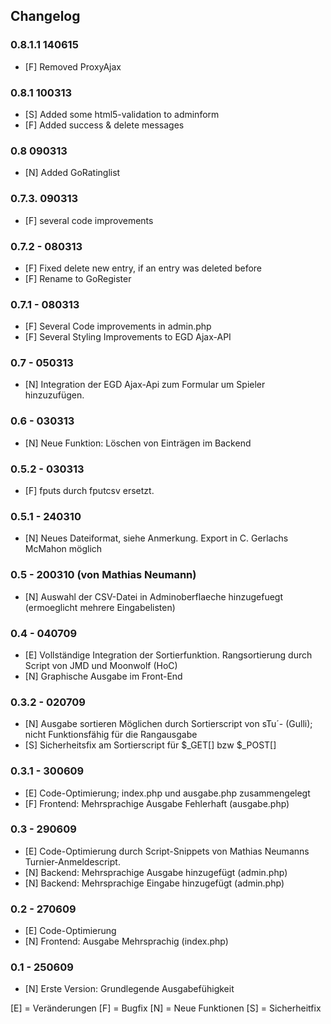 Changelog
---------
### 0.8.1.1 140615
- [F] Removed ProxyAjax 

### 0.8.1 100313
- [S] Added some html5-validation to adminform
- [F] Added success & delete messages

### 0.8 090313
- [N] Added GoRatinglist

### 0.7.3. 090313
- [F] several code improvements

### 0.7.2 - 080313
- [F] Fixed delete new entry, if an entry was deleted before
- [F] Rename to GoRegister

### 0.7.1 - 080313
- [F] Several Code improvements in admin.php
- [F] Several Styling Improvements to EGD Ajax-API

### 0.7 - 050313
- [N] Integration der EGD Ajax-Api zum Formular um Spieler hinzuzufügen.

### 0.6 - 030313
- [N] Neue Funktion: Löschen von Einträgen im Backend

### 0.5.2 - 030313
- [F] fputs durch fputcsv ersetzt.

### 0.5.1 - 240310
- [N] Neues Dateiformat, siehe Anmerkung. Export in C. Gerlachs McMahon möglich

### 0.5 - 200310 (von Mathias Neumann)
- [N] Auswahl der CSV-Datei in Adminoberflaeche hinzugefuegt (ermoeglicht mehrere Eingabelisten)

### 0.4 - 040709
- [E] Vollständige Integration der Sortierfunktion. Rangsortierung durch Script von JMD und Moonwolf (HoC)
- [N] Graphische Ausgabe im Front-End

### 0.3.2 - 020709
- [N] Ausgabe sortieren Möglichen durch Sortierscript von sTu´- (Gulli); nicht Funktionsfähig für die Rangausgabe
- [S] Sicherheitsfix am Sortierscript für $_GET[] bzw $_POST[]

### 0.3.1 - 300609
- [E] Code-Optimierung; index.php und ausgabe.php zusammengelegt
- [F] Frontend: Mehrsprachige Ausgabe Fehlerhaft (ausgabe.php)
    
### 0.3 - 290609
- [E] Code-Optimierung durch Script-Snippets von Mathias Neumanns Turnier-Anmeldescript.
- [N] Backend: Mehrsprachige Ausgabe hinzugefügt (admin.php)
- [N] Backend: Mehrsprachige Eingabe hinzugefügt (admin.php)    
        
### 0.2 - 270609
- [E] Code-Optimierung
- [N] Frontend: Ausgabe Mehrsprachig (index.php)

### 0.1 - 250609
- [N] Erste Version: Grundlegende Ausgabefühigkeit

[E] = Veränderungen
[F] = Bugfix
[N] = Neue Funktionen
[S] = Sicherheitfix
